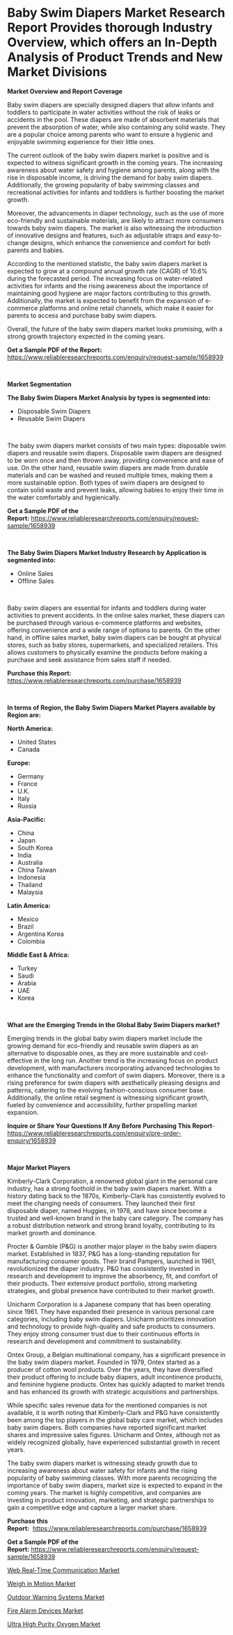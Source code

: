 <p><h1>Baby Swim Diapers Market Research Report Provides thorough Industry Overview, which offers an In-Depth Analysis of Product Trends and New Market Divisions</h1></p><p><strong>Market Overview and Report Coverage</strong></p>
<p><p>Baby swim diapers are specially designed diapers that allow infants and toddlers to participate in water activities without the risk of leaks or accidents in the pool. These diapers are made of absorbent materials that prevent the absorption of water, while also containing any solid waste. They are a popular choice among parents who want to ensure a hygienic and enjoyable swimming experience for their little ones.</p><p>The current outlook of the baby swim diapers market is positive and is expected to witness significant growth in the coming years. The increasing awareness about water safety and hygiene among parents, along with the rise in disposable income, is driving the demand for baby swim diapers. Additionally, the growing popularity of baby swimming classes and recreational activities for infants and toddlers is further boosting the market growth.</p><p>Moreover, the advancements in diaper technology, such as the use of more eco-friendly and sustainable materials, are likely to attract more consumers towards baby swim diapers. The market is also witnessing the introduction of innovative designs and features, such as adjustable straps and easy-to-change designs, which enhance the convenience and comfort for both parents and babies.</p><p>According to the mentioned statistic, the baby swim diapers market is expected to grow at a compound annual growth rate (CAGR) of 10.6% during the forecasted period. The increasing focus on water-related activities for infants and the rising awareness about the importance of maintaining good hygiene are major factors contributing to this growth. Additionally, the market is expected to benefit from the expansion of e-commerce platforms and online retail channels, which make it easier for parents to access and purchase baby swim diapers.</p><p>Overall, the future of the baby swim diapers market looks promising, with a strong growth trajectory expected in the coming years.</p></p>
<p><strong>Get a Sample PDF of the Report:</strong> <a href="https://www.reliableresearchreports.com/enquiry/request-sample/1658939">https://www.reliableresearchreports.com/enquiry/request-sample/1658939</a></p>
<p>&nbsp;</p>
<p><strong>Market Segmentation</strong></p>
<p><strong>The Baby Swim Diapers Market Analysis by types is segmented into:</strong></p>
<p><ul><li>Disposable Swim Diapers</li><li>Reusable Swim Diapers</li></ul></p>
<p>&nbsp;</p>
<p><p>The baby swim diapers market consists of two main types: disposable swim diapers and reusable swim diapers. Disposable swim diapers are designed to be worn once and then thrown away, providing convenience and ease of use. On the other hand, reusable swim diapers are made from durable materials and can be washed and reused multiple times, making them a more sustainable option. Both types of swim diapers are designed to contain solid waste and prevent leaks, allowing babies to enjoy their time in the water comfortably and hygienically.</p></p>
<p><strong>Get a Sample PDF of the Report:</strong>&nbsp;<a href="https://www.reliableresearchreports.com/enquiry/request-sample/1658939">https://www.reliableresearchreports.com/enquiry/request-sample/1658939</a></p>
<p>&nbsp;</p>
<p><strong>The Baby Swim Diapers Market Industry Research by Application is segmented into:</strong></p>
<p><ul><li>Online Sales</li><li>Offline Sales</li></ul></p>
<p>&nbsp;</p>
<p><p>Baby swim diapers are essential for infants and toddlers during water activities to prevent accidents. In the online sales market, these diapers can be purchased through various e-commerce platforms and websites, offering convenience and a wide range of options to parents. On the other hand, in offline sales market, baby swim diapers can be bought at physical stores, such as baby stores, supermarkets, and specialized retailers. This allows customers to physically examine the products before making a purchase and seek assistance from sales staff if needed.</p></p>
<p><strong>Purchase this Report:</strong>&nbsp; <a href="https://www.reliableresearchreports.com/purchase/1658939">https://www.reliableresearchreports.com/purchase/1658939</a></p>
<p>&nbsp;</p>
<p><strong>In terms of Region, the Baby Swim Diapers Market Players available by Region are:</strong></p>
<p>
    <p> <strong> North America: </strong>
        <ul>
            <li>United States</li>
            <li>Canada</li>
        </ul>
        </p> 
    <p> <strong> Europe: </strong>
        <ul>
            <li>Germany</li>
            <li>France</li>
            <li>U.K.</li>
            <li>Italy</li>
            <li>Russia</li>
        </ul>
        </p> 
    <p> <strong> Asia-Pacific: </strong>
        <ul>
            <li>China</li>
            <li>Japan</li>
            <li>South Korea</li>
            <li>India</li>
            <li>Australia</li>
            <li>China Taiwan</li>
            <li>Indonesia</li>
            <li>Thailand</li>
            <li>Malaysia</li>
        </ul>
        </p> 
    <p> <strong> Latin America: </strong>
        <ul>
            <li>Mexico</li>
            <li>Brazil</li>
            <li>Argentina Korea</li>
            <li>Colombia</li>
        </ul>
        </p> 
    <p> <strong> Middle East & Africa: </strong>
        <ul>
            <li>Turkey</li>
            <li>Saudi</li>
            <li>Arabia</li>
            <li>UAE</li>
            <li>Korea</li>
        </ul>
    </p>
    </p>
<p>&nbsp;</p>
<p><strong>What are the Emerging Trends in the Global Baby Swim Diapers market?</strong></p>
<p><p>Emerging trends in the global baby swim diapers market include the growing demand for eco-friendly and reusable swim diapers as an alternative to disposable ones, as they are more sustainable and cost-effective in the long run. Another trend is the increasing focus on product development, with manufacturers incorporating advanced technologies to enhance the functionality and comfort of swim diapers. Moreover, there is a rising preference for swim diapers with aesthetically pleasing designs and patterns, catering to the evolving fashion-conscious consumer base. Additionally, the online retail segment is witnessing significant growth, fueled by convenience and accessibility, further propelling market expansion.</p></p>
<p><strong>Inquire or Share Your Questions If Any Before Purchasing This Report</strong>- <a href="https://www.reliableresearchreports.com/enquiry/pre-order-enquiry/1658939">https://www.reliableresearchreports.com/enquiry/pre-order-enquiry/1658939</a></p>
<p>&nbsp;</p>
<p><strong>Major Market Players</strong></p>
<p><p>Kimberly-Clark Corporation, a renowned global giant in the personal care industry, has a strong foothold in the baby swim diapers market. With a history dating back to the 1870s, Kimberly-Clark has consistently evolved to meet the changing needs of consumers. They launched their first disposable diaper, named Huggies, in 1978, and have since become a trusted and well-known brand in the baby care category. The company has a robust distribution network and strong brand loyalty, contributing to its market growth and dominance.</p><p>Procter & Gamble (P&G) is another major player in the baby swim diapers market. Established in 1837, P&G has a long-standing reputation for manufacturing consumer goods. Their brand Pampers, launched in 1961, revolutionized the diaper industry. P&G has consistently invested in research and development to improve the absorbency, fit, and comfort of their products. Their extensive product portfolio, strong marketing strategies, and global presence have contributed to their market growth.</p><p>Unicharm Corporation is a Japanese company that has been operating since 1961. They have expanded their presence in various personal care categories, including baby swim diapers. Unicharm prioritizes innovation and technology to provide high-quality and safe products to consumers. They enjoy strong consumer trust due to their continuous efforts in research and development and commitment to sustainability.</p><p>Ontex Group, a Belgian multinational company, has a significant presence in the baby swim diapers market. Founded in 1979, Ontex started as a producer of cotton wool products. Over the years, they have diversified their product offering to include baby diapers, adult incontinence products, and feminine hygiene products. Ontex has quickly adapted to market trends and has enhanced its growth with strategic acquisitions and partnerships.</p><p>While specific sales revenue data for the mentioned companies is not available, it is worth noting that Kimberly-Clark and P&G have consistently been among the top players in the global baby care market, which includes baby swim diapers. Both companies have reported significant market shares and impressive sales figures. Unicharm and Ontex, although not as widely recognized globally, have experienced substantial growth in recent years.</p><p>The baby swim diapers market is witnessing steady growth due to increasing awareness about water safety for infants and the rising popularity of baby swimming classes. With more parents recognizing the importance of baby swim diapers, market size is expected to expand in the coming years. The market is highly competitive, and companies are investing in product innovation, marketing, and strategic partnerships to gain a competitive edge and capture a larger market share.</p></p>
<p><strong>Purchase this Report:</strong>&nbsp;&nbsp;<a href="https://www.reliableresearchreports.com/purchase/1658939">https://www.reliableresearchreports.com/purchase/1658939</a></p>
<p></p>
<p><strong>Get a Sample PDF of the Report:</strong>&nbsp;<a href="https://www.reliableresearchreports.com/enquiry/request-sample/1658939">https://www.reliableresearchreports.com/enquiry/request-sample/1658939</a></p>
<p><p><a href="https://medium.com/@eltaroberts2662/web-real-time-communication-market-insights-into-market-cagr-market-trends-and-growth-strategies-72bf5da1747b">Web Real-Time Communication Market</a></p><p><a href="https://medium.com/@lottierunte2662/decoding-weigh-in-motion-market-metrics-market-share-trends-and-growth-patterns-d788dbfe99c0">Weigh in Motion Market</a></p><p><a href="https://www.linkedin.com/pulse/outdoor-warning-systems-market-size-2023-2030-global-industrial/">Outdoor Warning Systems Market</a></p><p><a href="https://www.linkedin.com/pulse/fire-alarm-devices-market-size-2023-2030-global/">Fire Alarm Devices Market</a></p><p><a href="https://www.linkedin.com/pulse/ultra-high-purity-oxygen-market-size-share-amp-trends/">Ultra High Purity Oxygen Market</a></p></p>